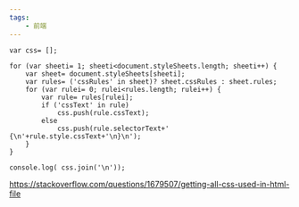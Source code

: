 ```yaml
---
tags:
    - 前端
---
```


```
var css= [];

for (var sheeti= 1; sheeti<document.styleSheets.length; sheeti++) {
    var sheet= document.styleSheets[sheeti];
    var rules= ('cssRules' in sheet)? sheet.cssRules : sheet.rules;
    for (var rulei= 0; rulei<rules.length; rulei++) {
        var rule= rules[rulei];
        if ('cssText' in rule)
            css.push(rule.cssText);
        else
            css.push(rule.selectorText+' {\n'+rule.style.cssText+'\n}\n');
    }
}

console.log( css.join('\n'));
```

https://stackoverflow.com/questions/1679507/getting-all-css-used-in-html-file